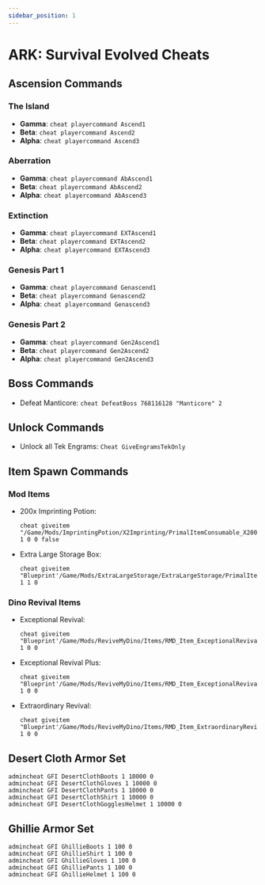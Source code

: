 ```yaml
---
sidebar_position: 1
---
```


# ARK: Survival Evolved Cheats

## Ascension Commands

### The Island
- **Gamma**: `cheat playercommand Ascend1`
- **Beta**: `cheat playercommand Ascend2`
- **Alpha**: `cheat playercommand Ascend3`

### Aberration
- **Gamma**: `cheat playercommand AbAscend1`
- **Beta**: `cheat playercommand AbAscend2`
- **Alpha**: `cheat playercommand AbAscend3`

### Extinction
- **Gamma**: `cheat playercommand EXTAscend1`
- **Beta**: `cheat playercommand EXTAscend2`
- **Alpha**: `cheat playercommand EXTAscend3`

### Genesis Part 1
- **Gamma**: `cheat playercommand Genascend1`
- **Beta**: `cheat playercommand Genascend2`
- **Alpha**: `cheat playercommand Genascend3`

### Genesis Part 2
- **Gamma**: `cheat playercommand Gen2Ascend1`
- **Beta**: `cheat playercommand Gen2Ascend2`
- **Alpha**: `cheat playercommand Gen2Ascend3`

## Boss Commands
- Defeat Manticore: `cheat DefeatBoss 768116128 "Manticore" 2`

## Unlock Commands
- Unlock all Tek Engrams: `Cheat GiveEngramsTekOnly`

## Item Spawn Commands

### Mod Items
- 200x Imprinting Potion:
  ```
  cheat giveitem "/Game/Mods/ImprintingPotion/X2Imprinting/PrimalItemConsumable_X200ImprintingDino.PrimalItemConsumable_X200ImprintingDino" 1 0 0 false
  ```
- Extra Large Storage Box:
  ```
  cheat giveitem "Blueprint'/Game/Mods/ExtraLargeStorage/ExtraLargeStorage/PrimalItemStructure_StorageBox_ExtraLarge.PrimalItemStructure_StorageBox_ExtraLarge" 1 1 0
  ```

### Dino Revival Items
- Exceptional Revival:
  ```
  cheat giveitem "Blueprint'/Game/Mods/ReviveMyDino/Items/RMD_Item_ExceptionalRevival.RMD_Item_ExceptionalRevival'" 1 0 0
  ```
- Exceptional Revival Plus:
  ```
  cheat giveitem "Blueprint'/Game/Mods/ReviveMyDino/Items/RMD_Item_ExceptionalRevivalPlus.RMD_Item_ExceptionalRevivalPlus'" 1 0 0
  ```
- Extraordinary Revival:
  ```
  cheat giveitem "Blueprint'/Game/Mods/ReviveMyDino/Items/RMD_Item_ExtraordinaryRevival.RMD_Item_ExtraordinaryRevival'" 1 0 0
  ```

## Desert Cloth Armor Set
```
admincheat GFI DesertClothBoots 1 10000 0
admincheat GFI DesertClothGloves 1 10000 0
admincheat GFI DesertClothPants 1 10000 0
admincheat GFI DesertClothShirt 1 10000 0
admincheat GFI DesertClothGogglesHelmet 1 10000 0
```

## Ghillie Armor Set
```
admincheat GFI GhillieBoots 1 100 0
admincheat GFI GhillieShirt 1 100 0
admincheat GFI GhillieGloves 1 100 0
admincheat GFI GhilliePants 1 100 0
admincheat GFI GhillieHelmet 1 100 0
``` 